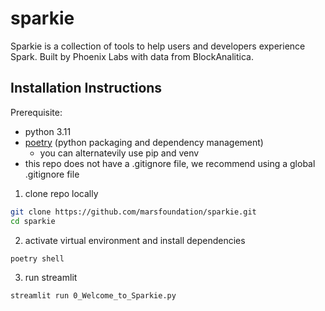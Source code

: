 # sparkie
Sparkie is a collection of tools to help users and developers experience Spark. 
Built by Phoenix Labs with data from BlockAnalitica.

## Installation Instructions
Prerequisite:
- python 3.11
- [poetry](https://python-poetry.org/) (python packaging and dependency management)
    - you can alternatevily use pip and venv
- this repo does not have a .gitignore file, we recommend using a global .gitignore file

1. clone repo locally
```sh 
git clone https://github.com/marsfoundation/sparkie.git
cd sparkie
```

2. activate virtual environment and install dependencies
```sh
poetry shell
```

3. run streamlit
```sh
streamlit run 0_Welcome_to_Sparkie.py
```